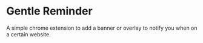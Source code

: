 # Gentle Reminder

A simple chrome extension to add a banner or overlay to notify you when on a certain website.
